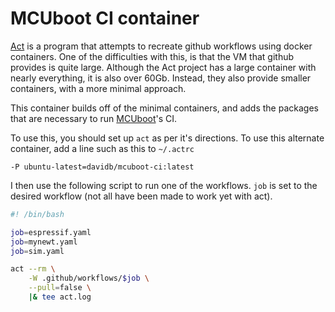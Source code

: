 # MCUboot CI container

[Act](https://github.com/nektos/act) is a program that attempts to recreate
github workflows using docker containers.  One of the difficulties with this, is
that the VM that github provides is quite large. Although the Act project has a
large container with nearly everything, it is also over 60Gb.  Instead, they
also provide smaller containers, with a more minimal approach.

This container builds off of the minimal containers, and adds the packages that
are necessary to run [MCUboot](https://github.com/mcu-tools/mcuboot)'s CI.

To use this, you should set up `act` as per it's directions.  To use this
alternate container, add a line such as this to `~/.actrc`

```
-P ubuntu-latest=davidb/mcuboot-ci:latest
```

I then use the following script to run one of the workflows.  `job` is set to
the desired workflow (not all have been made to work yet with act).

```bash
#! /bin/bash

job=espressif.yaml
job=mynewt.yaml
job=sim.yaml

act --rm \
    -W .github/workflows/$job \
    --pull=false \
    |& tee act.log
```
